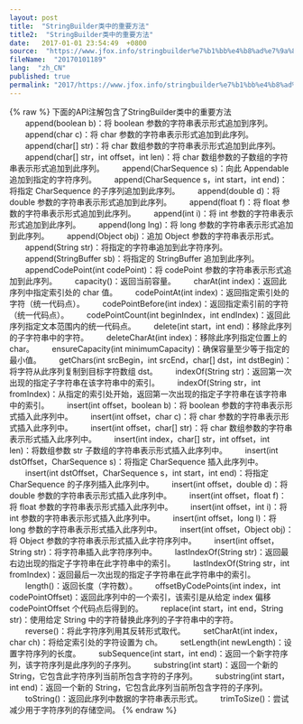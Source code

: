 ```yaml
---
layout: post
title:  "StringBuilder类中的重要方法"
title2:  "StringBuilder类中的重要方法"
date:   2017-01-01 23:54:49  +0800
source:  "https://www.jfox.info/stringbuilder%e7%b1%bb%e4%b8%ad%e7%9a%84%e9%87%8d%e8%a6%81%e6%96%b9%e6%b3%95.html"
fileName:  "20170101189"
lang:  "zh_CN"
published: true
permalink: "2017/https://www.jfox.info/stringbuilder%e7%b1%bb%e4%b8%ad%e7%9a%84%e9%87%8d%e8%a6%81%e6%96%b9%e6%b3%95.html"
---
```

{% raw %}
下面的API注解包含了StringBuilder类中的重要方法 　　append(boolean b)：将 boolean 参数的字符串表示形式追加到序列。 　　append(char c)：将 char 参数的字符串表示形式追加到此序列。 　　append(char[] str)：将 char 数组参数的字符串表示形式追加到此序列。 　　append(char[] str，int offset，int len)：将 char 数组参数的子数组的字符串表示形式追加到此序列。 　　append(CharSequence s)：向此 Appendable 追加到指定的字符序列。 　　append(CharSequence s，int start，int end)：将指定 CharSequence 的子序列追加到此序列。 　　append(double d)：将 double 参数的字符串表示形式追加到此序列。 　　append(float f)：将 float 参数的字符串表示形式追加到此序列。 　　append(int i)：将 int 参数的字符串表示形式追加到此序列。 　　append(long lng)：将 long 参数的字符串表示形式追加到此序列。 　　append(Object obj)：追加 Object 参数的字符串表示形式。 　　append(String str)：将指定的字符串追加到此字符序列。 　　append(StringBuffer sb)：将指定的 StringBuffer 追加到此序列。 　　appendCodePoint(int codePoint)：将 codePoint 参数的字符串表示形式追加到此序列。 　　capacity()：返回当前容量。 　　charAt(int index)：返回此序列中指定索引处的 char 值。 　　codePointAt(int index)：返回指定索引处的字符（统一代码点）。 　　codePointBefore(int index)：返回指定索引前的字符（统一代码点）。 　　codePointCount(int beginIndex，int endIndex)：返回此序列指定文本范围内的统一代码点。 　　delete(int start，int end)：移除此序列的子字符串中的字符。 　　deleteCharAt(int index)：移除此序列指定位置上的 char。 　　ensureCapacity(int minimumCapacity)：确保容量至少等于指定的最小值。 　　getChars(int srcBegin，int srcEnd，char[] dst，int dstBegin)：将字符从此序列复制到目标字符数组 dst。 　　indexOf(String str)：返回第一次出现的指定子字符串在该字符串中的索引。 　　indexOf(String str，int fromIndex)：从指定的索引处开始，返回第一次出现的指定子字符串在该字符串中的索引。 　　insert(int offset，boolean b)：将 boolean 参数的字符串表示形式插入此序列中。 　　insert(int offset，char c)：将 char 参数的字符串表示形式插入此序列中。 　　insert(int offset，char[] str)：将 char 数组参数的字符串表示形式插入此序列中。 　　insert(int index，char[] str，int offset，int len)：将数组参数 str 子数组的字符串表示形式插入此序列中。 　　insert(int dstOffset，CharSequence s)：将指定 CharSequence 插入此序列中。 　　insert(int dstOffset，CharSequence s，int start，int end)：将指定 CharSequence 的子序列插入此序列中。 　　insert(int offset，double d)：将 double 参数的字符串表示形式插入此序列中。 　　insert(int offset，float f)：将 float 参数的字符串表示形式插入此序列中。 　　insert(int offset，int i)：将 int 参数的字符串表示形式插入此序列中。 　　insert(int offset，long l)：将 long 参数的字符串表示形式插入此序列中。 　　insert(int offset，Object obj)：将 Object 参数的字符串表示形式插入此字符序列中。 　　insert(int offset，String str)：将字符串插入此字符序列中。 　　lastIndexOf(String str)：返回最右边出现的指定子字符串在此字符串中的索引。 　　lastIndexOf(String str，int fromIndex)：返回最后一次出现的指定子字符串在此字符串中的索引。 　　length()：返回长度（字符数）。 　　offsetByCodePoints(int index，int codePointOffset)：返回此序列中的一个索引，该索引是从给定 index 偏移 codePointOffset 个代码点后得到的。 　　replace(int start，int end，String str)：使用给定 String 中的字符替换此序列的子字符串中的字符。 　　reverse()：将此字符序列用其反转形式取代。 　　setCharAt(int index，char ch)：将给定索引处的字符设置为 ch。 　　setLength(int newLength)：设置字符序列的长度。 　　subSequence(int start，int end)：返回一个新字符序列，该字符序列是此序列的子序列。 　　substring(int start)：返回一个新的 String，它包含此字符序列当前所包含字符的子序列。 　　substring(int start，int end)：返回一个新的 String，它包含此序列当前所包含字符的子序列。 　　toString()：返回此序列中数据的字符串表示形式。 　　trimToSize()：尝试减少用于字符序列的存储空间。
{% endraw %}
